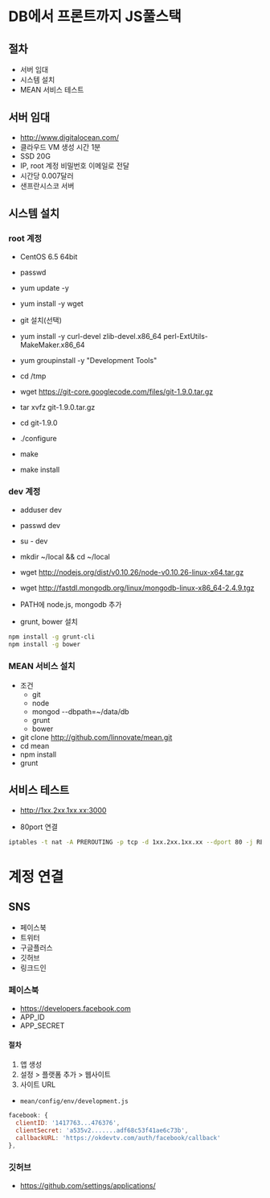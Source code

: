 # DB에서 프론트까지 JS풀스택

## 절차
- 서버 임대
- 시스템 설치
- MEAN 서비스 테스트

## 서버 임대
- http://www.digitalocean.com/
- 클라우드 VM 생성 시간 1분
- SSD 20G
- IP, root 계정 비밀번호 이메일로 전달
- 시간당 0.007달러
- 샌프란시스코 서버

## 시스템 설치
### root 계정
- CentOS 6.5 64bit
- passwd
- yum update -y
- yum install -y wget

- git 설치(선택)
- yum install -y curl-devel zlib-devel.x86_64 perl-ExtUtils-MakeMaker.x86_64
- yum groupinstall -y "Development Tools"
- cd /tmp
- wget https://git-core.googlecode.com/files/git-1.9.0.tar.gz
- tar xvfz git-1.9.0.tar.gz
- cd git-1.9.0
- ./configure
- make
- make install

### dev 계정
- adduser dev
- passwd dev
- su - dev

- mkdir ~/local && cd ~/local
- wget http://nodejs.org/dist/v0.10.26/node-v0.10.26-linux-x64.tar.gz
- wget http://fastdl.mongodb.org/linux/mongodb-linux-x86_64-2.4.9.tgz
- PATH에 node.js, mongodb 추가
- grunt, bower 설치
```sh
npm install -g grunt-cli
npm install -g bower
```


### MEAN 서비스 설치
- 조건
  * git
  * node
  * mongod --dbpath=~/data/db
  * grunt
  * bower
- git clone http://github.com/linnovate/mean.git
- cd mean
- npm install
- grunt

## 서비스 테스트
- http://1xx.2xx.1xx.xx:3000

- 80port 연결
```sh
iptables -t nat -A PREROUTING -p tcp -d 1xx.2xx.1xx.xx --dport 80 -j REDIRECT --to-port 3000
```

# 계정 연결
## SNS
- 페이스북
- 트위터
- 구글플러스
- 깃허브
- 링크드인

### 페이스북
- https://developers.facebook.com
- APP_ID
- APP_SECRET

#### 절차
1. 앱 생성
2. 설정 > 플랫폼 추가 > 웹사이트
3. 사이트 URL

- `mean/config/env/development.js`
```js
facebook: {
  clientID: '1417763...476376',
  clientSecret: 'a535v2.......adf68c53f41ae6c73b',
  callbackURL: 'https://okdevtv.com/auth/facebook/callback'
},
```

### 깃허브
- https://github.com/settings/applications/


